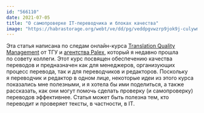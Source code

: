 ```yaml
---
id: "566110"
date: 2021-07-05
title: "О самопроверке IT-переводчика и блоках качества"
image: "https://habrastorage.org/webt/ve/dd/pg/veddpgvwzrp9jok9j-culywms9g.png"
---
```


Эта статья написана по&nbsp;следам онлайн-курса <a href="https://www.coursera.org/learn/management-translation-quality/home/welcome?utm_medium=email&amp;utm_source=other&amp;utm_campaign=opencourse.welcome.management-translation-quality.~opencourse.welcome.XJTlzwB_EeqTyBJ8MlZJWQ." target="_blank" rel="noopener noreferrer">Translation Quality Management</a> от&nbsp;ТГУ
и&nbsp;<a href="https://palexgroup.com/" target="_blank" rel="noopener noreferrer">агентства Palex</a>, который я&nbsp;недавно прошла по&nbsp;совету коллеги. Этот курс посвящен обеспечению качества переводов и&nbsp;предназначен как для менеджеров, организующих
процесс перевода, так и&nbsp;для переводчиков и&nbsp;редакторов. Поскольку я&nbsp;переводчик и&nbsp;редактор
в&nbsp;одном лице, некоторые идеи из&nbsp;этого курса показались мне полезными, и&nbsp;я&nbsp;хотела&nbsp;бы ими
поделиться, а&nbsp;также рассказать, как они могут помочь сделать проверку (и&nbsp;самопроверку) переводов эффективнее.
Статья может быть полезна тем, кто переводит и&nbsp;проверяет тексты, в&nbsp;частности, в&nbsp;IT.
